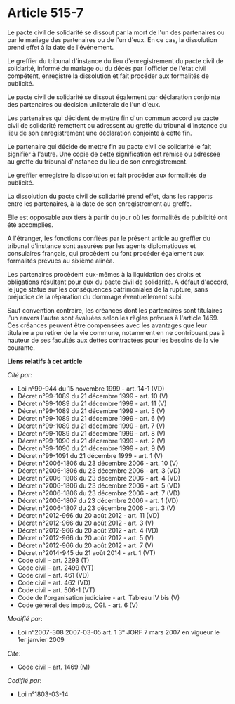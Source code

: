 # Article 515-7

Le pacte civil de solidarité se dissout par la mort de l'un des partenaires ou par le mariage des partenaires ou de l'un
d'eux. En ce cas, la dissolution prend effet à la date de l'événement.

Le greffier du tribunal d'instance du lieu d'enregistrement du pacte civil de solidarité, informé du mariage ou du décès par
l'officier de l'état civil compétent, enregistre la dissolution et fait procéder aux formalités de publicité.

Le pacte civil de solidarité se dissout également par déclaration conjointe des partenaires ou décision unilatérale de l'un
d'eux.

Les partenaires qui décident de mettre fin d'un commun accord au pacte civil de solidarité remettent ou adressent au greffe
du tribunal d'instance du lieu de son enregistrement une déclaration conjointe à cette fin.

Le partenaire qui décide de mettre fin au pacte civil de solidarité le fait signifier à l'autre. Une copie de cette
signification est remise ou adressée au greffe du tribunal d'instance du lieu de son enregistrement.

Le greffier enregistre la dissolution et fait procéder aux formalités de publicité.

La dissolution du pacte civil de solidarité prend effet, dans les rapports entre les partenaires, à la date de son
enregistrement au greffe.

Elle est opposable aux tiers à partir du jour où les formalités de publicité ont été accomplies.

A l'étranger, les fonctions confiées par le présent article au greffier du tribunal d'instance sont assurées par les agents
diplomatiques et consulaires français, qui procèdent ou font procéder également aux formalités prévues au sixième alinéa.

Les partenaires procèdent eux-mêmes à la liquidation des droits et obligations résultant pour eux du pacte civil de
solidarité. A défaut d'accord, le juge statue sur les conséquences patrimoniales de la rupture, sans préjudice de la
réparation du dommage éventuellement subi.

Sauf convention contraire, les créances dont les partenaires sont titulaires l'un envers l'autre sont évaluées selon les
règles prévues à l'article 1469. Ces créances peuvent être compensées avec les avantages que leur titulaire a pu retirer de
la vie commune, notamment en ne contribuant pas à hauteur de ses facultés aux dettes contractées pour les besoins de la vie
courante.

**Liens relatifs à cet article**

_Cité par_:

  - Loi n°99-944 du 15 novembre 1999 - art. 14-1 (VD)
  - Décret n°99-1089 du 21 décembre 1999 - art. 10 (V)
  - Décret n°99-1089 du 21 décembre 1999 - art. 11 (V)
  - Décret n°99-1089 du 21 décembre 1999 - art. 5 (V)
  - Décret n°99-1089 du 21 décembre 1999 - art. 6 (V)
  - Décret n°99-1089 du 21 décembre 1999 - art. 7 (V)
  - Décret n°99-1089 du 21 décembre 1999 - art. 8 (V)
  - Décret n°99-1090 du 21 décembre 1999 - art. 2 (V)
  - Décret n°99-1090 du 21 décembre 1999 - art. 9 (V)
  - Décret n°99-1091 du 21 décembre 1999 - art. 1 (V)
  - Décret n°2006-1806 du 23 décembre 2006 - art. 10 (V)
  - Décret n°2006-1806 du 23 décembre 2006 - art. 3 (VD)
  - Décret n°2006-1806 du 23 décembre 2006 - art. 4 (VD)
  - Décret n°2006-1806 du 23 décembre 2006 - art. 5 (VD)
  - Décret n°2006-1806 du 23 décembre 2006 - art. 7 (VD)
  - Décret n°2006-1807 du 23 décembre 2006 - art. 1 (VD)
  - Décret n°2006-1807 du 23 décembre 2006 - art. 3 (V)
  - Décret n°2012-966 du 20 août 2012 - art. 11 (VD)
  - Décret n°2012-966 du 20 août 2012 - art. 3 (V)
  - Décret n°2012-966 du 20 août 2012 - art. 4 (VD)
  - Décret n°2012-966 du 20 août 2012 - art. 5 (V)
  - Décret n°2012-966 du 20 août 2012 - art. 7 (V)
  - Décret n°2014-945 du 21 août 2014 - art. 1 (VT)
  - Code civil - art. 2293 (T)
  - Code civil - art. 2499 (VT)
  - Code civil - art. 461 (VD)
  - Code civil - art. 462 (VD)
  - Code civil - art. 506-1 (VT)
  - Code de l'organisation judiciaire - art. Tableau IV bis (V)
  - Code général des impôts, CGI. - art. 6 (V)

_Modifié par_:

  - Loi n°2007-308 2007-03-05 art. 1 3° JORF 7 mars 2007 en vigueur le 1er janvier 2009

_Cite_:

  - Code civil - art. 1469 (M)

_Codifié par_:

  - Loi n°1803-03-14
